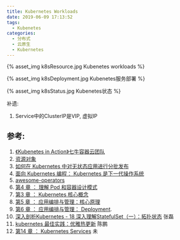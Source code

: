 ```yaml
---
title: Kubernetes Workloads
date: 2019-06-09 17:13:52
tags:
  - Kubenetes
categories:
  - 分布式 
  - 云原生
  - Kubernetes  
---
```


<p></p>
<!-- more -->

{% asset_img   k8sResource.jpg  Kubenetes workloads  %} 

{% asset_img   k8sDeployment.jpg  Kubenetes服务部署  %} 


{% asset_img   k8sStatus.jpg  Kubenetes状态  %} 

补遗:
1. Service中的ClusterIP是VIP, 虚拟IP

## 参考:

1. [《Kubenetes in Action》七牛容器云团队](http://product.dangdang.com/26439199.html?ref=book-65152-9168_1-529800-3)
2. [资源对象](https://feisky.xyz/kubernetes-handbook/concepts/)
3. [如何在 Kubernetes 中对无状态应用进行分批发布](https://www.infoq.cn/article/oyjoCIZBpxw*dI21AXPI)
4. [面向 Kubernetes 编程： Kubernetes 是下一代操作系统](https://mp.weixin.qq.com/s/E5-agHtMvW_X7znVJDkTKA)
5. [awesome-operators](https://github.com/www6v/awesome-operators)
6. [第4 章 ： 理解 Pod 和容器设计模式](https://edu.aliyun.com/lesson_1651_13079?spm=5176.254948.1334973.10.2c12cad2AHzzTw#_13079)
7. [第3 章 ： Kubernetes 核心概念](https://edu.aliyun.com/lesson_1651_13078?spm=5176.254948.1334973.8.2c12cad2AHzzTw#_13078)
8. [第5 章 ： 应用编排与管理：核心原理](https://edu.aliyun.com/lesson_1651_13080?spm=5176.254948.1334973.12.2c12cad2AHzzTw#_13080)
9. [第6 章 ： 应用编排与管理： Deployment](https://edu.aliyun.com/lesson_1651_13081?spm=5176.10731542.0.0.e7a120beywNIVX#_13081). 
10. [深入剖析Kubernetes - 18  深入理解StatefulSet（一）：拓扑状态]()  张磊
11. [kubernetes 最佳实践：优雅热更新](https://tencentcloudcontainerteam.github.io/2019/05/08/kubernetes-best-practice-grace-update/)  陈鹏
12. [第14 章 ： Kubernetes Services](https://edu.aliyun.com/lesson_1651_17064#_17064) 未